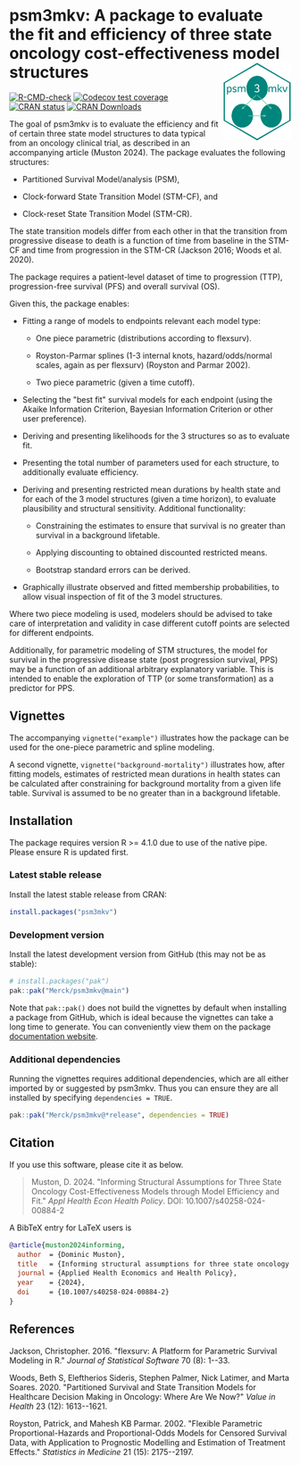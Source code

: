 # psm3mkv: A package to evaluate the fit and efficiency of three state oncology cost-effectiveness model structures <img src="man/figures/logo.png" align="right" width="120"/>

<!-- badges: start -->

[![R-CMD-check](https://github.com/Merck/psm3mkv/actions/workflows/R-CMD-check.yaml/badge.svg)](https://github.com/Merck/psm3mkv/actions/workflows/R-CMD-check.yaml)
[![Codecov test
coverage](https://codecov.io/gh/Merck/psm3mkv/branch/main/graph/badge.svg)](https://app.codecov.io/gh/Merck/psm3mkv?branch=main)
[![CRAN status](https://www.r-pkg.org/badges/version/psm3mkv)](https://cran.r-project.org/package=psm3mkv)
[![CRAN Downloads](https://cranlogs.r-pkg.org/badges/psm3mkv)](https://cran.r-project.org/package=psm3mkv)
<!-- badges: end -->

The goal of psm3mkv is to evaluate the efficiency and fit of certain
three state model structures to data typical from an oncology clinical
trial, as described in an accompanying article (Muston 2024). The package
evaluates the following structures:

- Partitioned Survival Model/analysis (PSM),

- Clock-forward State Transition Model (STM-CF), and

- Clock-reset State Transition Model (STM-CR).

The state transition models differ from each other in that the
transition from progressive disease to death is a function of time from
baseline in the STM-CF and time from progression in the STM-CR
(Jackson 2016; Woods et al. 2020).

The package requires a patient-level dataset of time to progression
(TTP), progression-free survival (PFS) and overall survival (OS).

Given this, the package enables:

- Fitting a range of models to endpoints relevant each model type:

  - One piece parametric (distributions according to flexsurv).

  - Royston-Parmar splines (1-3 internal knots, hazard/odds/normal
    scales, again as per flexsurv) (Royston and Parmar 2002).

  - Two piece parametric (given a time cutoff).

- Selecting the "best fit" survival models for each endpoint (using the
  Akaike Information Criterion, Bayesian Information Criterion or other
  user preference).

- Deriving and presenting likelihoods for the 3 structures so as to
  evaluate fit.

- Presenting the total number of parameters used for each structure, to
  additionally evaluate efficiency.

- Deriving and presenting restricted mean durations by health state and
  for each of the 3 model structures (given a time horizon), to evaluate
  plausibility and structural sensitivity. Additional functionality:

  - Constraining the estimates to ensure that survival is no greater
    than survival in a background lifetable.

  - Applying discounting to obtained discounted restricted means.

  - Bootstrap standard errors can be derived.

- Graphically illustrate observed and fitted membership probabilities,
  to allow visual inspection of fit of the 3 model structures.

Where two piece modeling is used, modelers should be advised to take
care of interpretation and validity in case different cutoff points are
selected for different endpoints.

Additionally, for parametric modeling of STM structures, the model for
survival in the progressive disease state (post progression survival,
PPS) may be a function of an additional arbitrary explanatory variable.
This is intended to enable the exploration of TTP (or some
transformation) as a predictor for PPS.

## Vignettes

The accompanying `vignette("example")` illustrates how the package can
be used for the one-piece parametric and spline modeling.

A second vignette, `vignette("background-mortality")` illustrates how,
after fitting models, estimates of restricted mean durations in health
states can be calculated after constraining for background mortality
from a given life table. Survival is assumed to be no greater than in a
background lifetable.

## Installation

The package requires version R >= 4.1.0 due to use of the native pipe.
Please ensure R is updated first.

### Latest stable release

Install the latest stable release from CRAN:

``` r
install.packages("psm3mkv")
```

### Development version

Install the latest development version from GitHub (this may not be as
stable):

``` r
# install.packages("pak")
pak::pak("Merck/psm3mkv@main")
```

Note that `pak::pak()` does not build the vignettes by default when
installing a package from GitHub, which is ideal because the vignettes
can take a long time to generate. You can conveniently view them on the
package [documentation website](https://merck.github.io/psm3mkv/).

### Additional dependencies

Running the vignettes requires additional dependencies, which are all
either imported by or suggested by psm3mkv. Thus you can ensure they
are all installed by specifying `dependencies = TRUE`.

``` r
pak::pak("Merck/psm3mkv@*release", dependencies = TRUE)
```

## Citation

If you use this software, please cite it as below.

> Muston, D. 2024. "Informing Structural Assumptions for Three State Oncology
> Cost-Effectiveness Models through Model Efficiency and Fit."
> _Appl Health Econ Health Policy_. DOI: 10.1007/s40258-024-00884-2

A BibTeX entry for LaTeX users is

```bibtex
@article{muston2024informing,
  author  = {Dominic Muston},
  title   = {Informing structural assumptions for three state oncology cost-effectiveness models through model efficiency and fit},
  journal = {Applied Health Economics and Health Policy},
  year    = {2024},
  doi     = {10.1007/s40258-024-00884-2}
}
```

## References

Jackson, Christopher. 2016. "flexsurv: A Platform for Parametric
Survival Modeling in R." _Journal of Statistical Software_ 70 (8): 1--33.

Woods, Beth S, Eleftherios Sideris, Stephen Palmer, Nick Latimer,
and Marta Soares. 2020. "Partitioned Survival and State Transition Models
for Healthcare Decision Making in Oncology: Where Are We Now?"
_Value in Health_ 23 (12): 1613--1621.

Royston, Patrick, and Mahesh KB Parmar. 2002. "Flexible Parametric
Proportional-Hazards and Proportional-Odds Models for Censored Survival
Data, with Application to Prognostic Modelling and Estimation of
Treatment Effects." _Statistics in Medicine_ 21 (15): 2175--2197.
